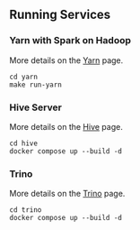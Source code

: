 ## Running Services

### Yarn with Spark on Hadoop

More details on the [Yarn](yarn/Readme.md) page.

```shell
cd yarn
make run-yarn

```

### Hive Server

More details on the [Hive](hive/Readme.md) page.

```shell
cd hive
docker compose up --build -d
```

### Trino

More details on the [Trino](trino/Readme.md) page.

```shell
cd trino
docker compose up --build -d
```
